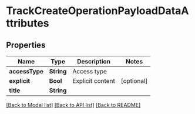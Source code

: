 # TrackCreateOperationPayloadDataAttributes

## Properties
Name | Type | Description | Notes
------------ | ------------- | ------------- | -------------
**accessType** | **String** | Access type | 
**explicit** | **Bool** | Explicit content | [optional] 
**title** | **String** |  | 

[[Back to Model list]](../README.md#documentation-for-models) [[Back to API list]](../README.md#documentation-for-api-endpoints) [[Back to README]](../README.md)


